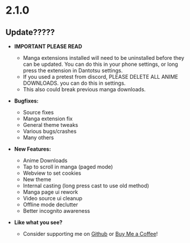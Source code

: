 # 2.1.0

## Update?????

- **IMPORTANT PLEASE READ**
  - Manga extensions installed will need to be uninstalled before they can be updated. You can do this in your phone settings, or long press the extension in Dantotsu settings.
  - If you used a pretest from discord, PLEASE DELETE ALL ANIME DOWNLOADS. you can do this in settings.
  - This also could break previous manga downloads.

- **Bugfixes:**
  - Source fixes
  - Manga extension fix
  - General theme tweaks
  - Various bugs/crashes
  - Many others

- **New Features:**
  - Anime Downloads
  - Tap to scroll in manga (paged mode)
  - Webview to set cookies
  - New theme
  - Internal casting (long press cast to use old method)
  - Manga page ui rework  
  - Video source ui cleanup
  - Offline mode declutter
  - Better incognito awareness

- **Like what you see?**
  - Consider supporting me on [Github](https://github.com/sponsors/rebelonion) or [Buy Me a Coffee](https://www.buymeacoffee.com/rebelonion)!
